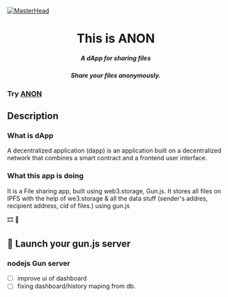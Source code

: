 [![MasterHead](https://user-images.githubusercontent.com/97467803/202875218-b80cf1f8-d542-4b20-837d-de2d53a9d61a.png)](https://anon.vanoob.dev)

<h1 align="center">This is ANON</h1>
<h5 align="center">A dApp for sharing files</h5>
<h5 align="center">Share your files anonymously.</h5>

### Try [ANON](https://anon.vanoob.dev)

## Description

### What is dApp

A decentralized application (dapp) is an application built on a decentralized network that combines a smart contract and a frontend user interface.

### What this app is doing

It is a File sharing app, built using web3.storage, Gun.js.
It stores all files on IPFS with the help of we3.storage & all the data stuff (sender's addres, recipient address, cid of files.) using gun.js

🎞 👀

<!--
https://www.youtube.com/watch?v=18UOcS169bc&t
I will upload the video with better video quality asap. (im lil busy) -->

## 🚀 Launch your gun.js server

### nodejs Gun server


- [ ] improve ui of dashboard
- [ ] fixing dashboard/history maping from db.
